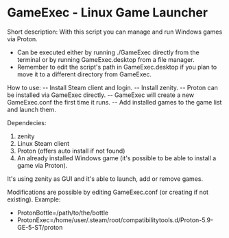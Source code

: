 # GameExec - Linux Game Launcher

Short description:
With this script you can manage and run Windows games via Proton.
- Can be executed either by running ./GameExec directly from the terminal or by running GameExec.desktop from a file manager.
- Remember to edit the script's path in GameExec.desktop if you plan to move it to a different directory from GameExec.

How to use:
-- Install Steam client and login.
-- Install zenity.
-- Proton can be installed via GameExec directly.
-- GameExec will create a new GameExec.conf the first time it runs.
-- Add installed games to the game list and launch them.

Dependecies:
1) zenity
2) Linux Steam client
3) Proton (offers auto install if not found)
4) An already installed Windows game (it's possible to be able to install a game via Proton).

It's using zenity as GUI and it's able to launch, add or remove games.

Modifications are possible by editing GameExec.conf (or creating if not existing).
Example:
- ProtonBottle=/path/to/the/bottle
- ProtonExec=/home/user/.steam/root/compatibilitytools.d/Proton-5.9-GE-5-ST/proton
